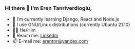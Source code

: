 ### Hi there 👋 I'm Eren Tanriverdioglu,

- 🌱 I’m currently learning Django, React and Node.js
- 🐧 I use GNU/Linux distributions (currently Ubuntu 21.10)
- 🧑‍💻 He/Him
- 👥 Reach me: [LinkedIn](https://www.linkedin.com/in/erentanriverdioglu/) 
- 📫 E-mail me: [erentnr@yandex.com](mailto:erentnr@yandex.com)
